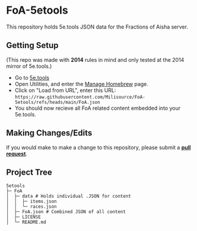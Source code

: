 # FoA-5etools
This repository holds 5e.tools JSON data for the Fractions of Aisha server.

## Getting Setup
(This repo was made with **2014** rules in mind and only tested at the 2014 mirror of 5e.tools.)

- Go to [5e.tools](https://2014.5e.tools/)
- Open Utilities, and enter the [Manage Homebrew](https://2014.5e.tools/managebrew.html) page.
- Click on "Load from URL", enter this URL: `https://raw.githubusercontent.com/Milisource/FoA-5etools/refs/heads/main/FoA.json`
- You should now recieve all FoA related content embedded into your 5e.tools.

## Making Changes/Edits
If you would make to make a change to this repository, please submit a [**pull request**](https://docs.github.com/en/get-started/exploring-projects-on-github/contributing-to-a-project#making-a-pull-request).

## Project Tree
```
5etools
├─ FoA
│  ├─ data # Holds individual .JSON for content
│  │  ├─ items.json
│  │  └─ races.json
│  ├─ FoA.json # Combined JSON of all content
│  ├─ LICENSE
│  └─ README.md
```